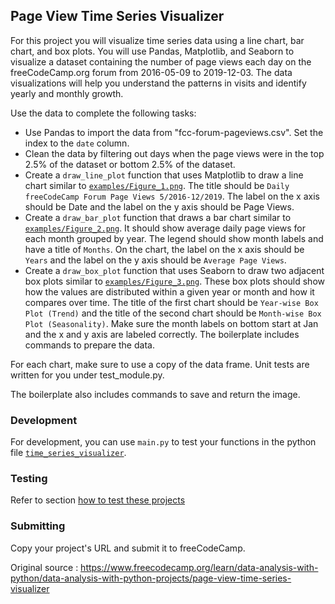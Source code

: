 ## Page View Time Series Visualizer

For this project you will visualize time series data using a line chart, bar chart, and box plots. 
You will use Pandas, Matplotlib, and Seaborn to visualize a dataset containing the number of page views each day on the freeCodeCamp.org forum from 2016-05-09 to 2019-12-03. The data visualizations will help you understand the patterns in visits and identify yearly and monthly growth.

Use the data to complete the following tasks:

+ Use Pandas to import the data from "fcc-forum-pageviews.csv". Set the index to the `date` column.
+ Clean the data by filtering out days when the page views were in the top 2.5% of the dataset or bottom 2.5% of the dataset.
+ Create a `draw_line_plot` function that uses Matplotlib to draw a line chart similar to [`examples/Figure_1.png`](https://github.com/GBlanch/fCC-Data-Analysis-with-Python-Certification/blob/main/3.page_time_series_visual/examples/Figure_1.png). The title should be `Daily freeCodeCamp Forum Page Views 5/2016-12/2019`. The label on the x axis should be Date and the label on the y axis should be Page Views.
+ Create a `draw_bar_plot` function that draws a bar chart similar to [`examples/Figure_2.png`](https://github.com/GBlanch/fCC-Data-Analysis-with-Python-Certification/blob/main/3.page_time_series_visual/examples/Figure_2.png). It should show average daily page views for each month grouped by year. The legend should show month labels and have a title of `Months`. On the chart, the label on the x axis should be `Years` and the label on the y axis should be `Average Page Views`.
+ Create a `draw_box_plot` function that uses Seaborn to draw two adjacent box plots similar to [`examples/Figure_3.png`](https://github.com/GBlanch/fCC-Data-Analysis-with-Python-Certification/blob/main/3.page_time_series_visual/examples/Figure_3.png). These box plots should show how the values are distributed within a given year or month and how it compares over time. The title of the first chart should be `Year-wise Box Plot (Trend)` and the title of the second chart should be `Month-wise Box Plot (Seasonality)`. Make sure the month labels on bottom start at Jan and the x and y axis are labeled correctly. The boilerplate includes commands to prepare the data.

For each chart, make sure to use a copy of the data frame. Unit tests are written for you under test_module.py.

The boilerplate also includes commands to save and return the image.

### Development

For development, you can use `main.py` to test your functions in the python file [`time_series_visualizer`](https://github.com/GBlanch/fCC-Data-Analysis-with-Python-Certification/blob/main/3.page_time_series_visual/py%20files/time_series_visualizer.py).

### Testing

Refer to section [how to test these projects](https://github.com/GBlanch/fCC-Data-Analysis-with-Python-Certification/tree/main#how-to-test-this-projects)

### Submitting

Copy your project's URL and submit it to freeCodeCamp.

Original source : https://www.freecodecamp.org/learn/data-analysis-with-python/data-analysis-with-python-projects/page-view-time-series-visualizer
